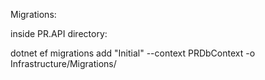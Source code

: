 Migrations:

inside PR.API directory:

dotnet ef migrations add "Initial" --context PRDbContext -o Infrastructure/Migrations/
